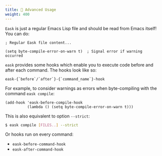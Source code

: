 ```yaml
---
title: 🔧 Advanced Usage
weight: 400
---
```


`Eask` is just a regular Emacs Lisp file and should be read from Emacs itself!
You can do:

```elisp
; Regular Eask file content...

(setq byte-compile-error-on-warn t)  ; Signal error if warning occurred
```

`eask` provides some hooks which enable you to execute code before and after
each command. The hooks look like so:

```elisp
eask-{`before`/`after`}-{`command_name`}-hook
```

For example, to consider warnings as errors when byte-compiling with the command
`eask compile`:

```elisp
(add-hook 'eask-before-compile-hook
          (lambda () (setq byte-compile-error-on-warn t)))
```

This is also equivalent to option `--strict`:

```sh
$ eask compile [FILES..] --strict
```

Or hooks run on every command:

* `eask-before-command-hook`
* `eask-after-command-hook`
